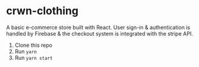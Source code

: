 # crwn-clothing
A basic e-commerce store built with React.
User sign-in & authentication is handled by Firebase & the checkout system is integrated with the stripe API.

1. Clone this repo
2. Run `yarn`
3. Run `yarn start`
